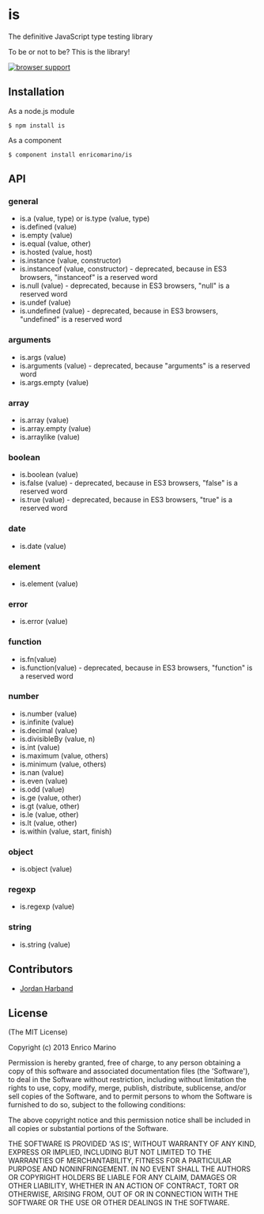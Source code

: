 # is

The definitive JavaScript type testing library

To be or not to be? This is the library!

[![browser support][1]][2]

## Installation

As a node.js module

    $ npm install is

As a component

    $ component install enricomarino/is

## API

### general

 - is.a (value, type) or is.type (value, type)
 - is.defined (value)
 - is.empty (value)
 - is.equal (value, other)
 - is.hosted (value, host)
 - is.instance (value, constructor)
 - is.instanceof (value, constructor) - deprecated, because in ES3 browsers, "instanceof" is a reserved word
 - is.null (value) - deprecated, because in ES3 browsers, "null" is a reserved word
 - is.undef (value)
 - is.undefined (value) - deprecated, because in ES3 browsers, "undefined" is a reserved word

### arguments

 - is.args (value)
 - is.arguments (value) - deprecated, because "arguments" is a reserved word
 - is.args.empty (value)

### array

 - is.array (value)
 - is.array.empty (value)
 - is.arraylike (value)

### boolean

 - is.boolean (value)
 - is.false (value) - deprecated, because in ES3 browsers, "false" is a reserved word
 - is.true (value) - deprecated, because in ES3 browsers, "true" is a reserved word

### date

 - is.date (value)

### element

 - is.element (value)

### error

 - is.error (value)

### function

 - is.fn(value)
 - is.function(value) - deprecated, because in ES3 browsers, "function" is a reserved word

### number

 - is.number (value)
 - is.infinite (value)
 - is.decimal (value)
 - is.divisibleBy (value, n)
 - is.int (value)
 - is.maximum (value, others)
 - is.minimum (value, others)
 - is.nan (value)
 - is.even (value)
 - is.odd (value)
 - is.ge (value, other)
 - is.gt (value, other)
 - is.le (value, other)
 - is.lt (value, other)
 - is.within (value, start, finish)

### object

 - is.object (value)

### regexp

 - is.regexp (value)

### string

 - is.string (value)


## Contributors

- [Jordan Harband](https://github.com/ljharb)

## License

(The MIT License)

Copyright (c) 2013 Enrico Marino

Permission is hereby granted, free of charge, to any person obtaining
a copy of this software and associated documentation files (the
'Software'), to deal in the Software without restriction, including
without limitation the rights to use, copy, modify, merge, publish,
distribute, sublicense, and/or sell copies of the Software, and to
permit persons to whom the Software is furnished to do so, subject to
the following conditions:

The above copyright notice and this permission notice shall be
included in all copies or substantial portions of the Software.

THE SOFTWARE IS PROVIDED 'AS IS', WITHOUT WARRANTY OF ANY KIND,
EXPRESS OR IMPLIED, INCLUDING BUT NOT LIMITED TO THE WARRANTIES OF
MERCHANTABILITY, FITNESS FOR A PARTICULAR PURPOSE AND NONINFRINGEMENT.
IN NO EVENT SHALL THE AUTHORS OR COPYRIGHT HOLDERS BE LIABLE FOR ANY
CLAIM, DAMAGES OR OTHER LIABILITY, WHETHER IN AN ACTION OF CONTRACT,
TORT OR OTHERWISE, ARISING FROM, OUT OF OR IN CONNECTION WITH THE
SOFTWARE OR THE USE OR OTHER DEALINGS IN THE SOFTWARE.

[1]: https://ci.testling.com/enricomarino/is.png
[2]: https://ci.testling.com/enricomarino/is

